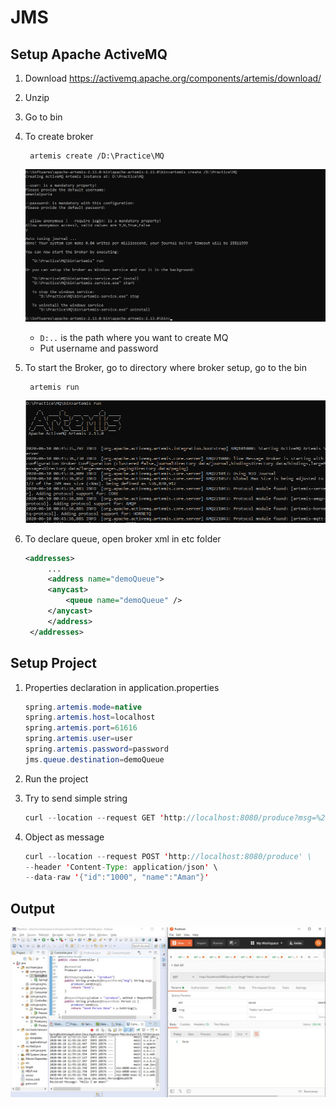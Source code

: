 # JMS

## Setup Apache ActiveMQ

1. Download https://activemq.apache.org/components/artemis/download/
2. Unzip
3. Go to bin
4. To create broker
   
        artemis create /D:\Practice\MQ
    
    ![Artemis Run](img/mq_installation.png)
   
   - `D:..` is the path where you want to create MQ
   - Put username and password
5. To start the Broker, go to directory where broker setup, go to the bin
   
        artemis run
    
    ![Artemis Run](img/mq_run.png)
6. To declare queue, open broker xml in etc folder
   ```xml
   <addresses>
        ...
        <address name="demoQueue">
        <anycast>
            <queue name="demoQueue" />
        </anycast>        
        </address>
    </addresses>
   ```
## Setup Project
1. Properties declaration in application.properties
    ```java
    spring.artemis.mode=native
    spring.artemis.host=localhost
    spring.artemis.port=61616
    spring.artemis.user=user
    spring.artemis.password=password
    jms.queue.destination=demoQueue
    ```

2. Run the project
3. Try to send simple string
   ```java
   curl --location --request GET 'http://localhost:8080/produce?msg=%22Hello%20I%20am%20Aman!%22'
   ```
4. Object as message
    ```java
    curl --location --request POST 'http://localhost:8080/produce' \
    --header 'Content-Type: application/json' \
    --data-raw '{"id":"1000", "name":"Aman"}'
    ```


## Output

![Artemis Output](img/output.jpeg)
